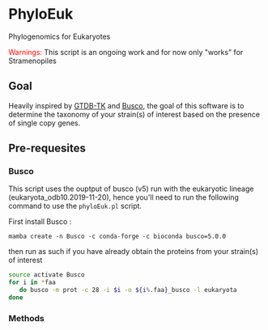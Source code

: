 # PhyloEuk

Phylogenomics for Eukaryotes

<span style="color:red"> Warnings: </span>
This script is an ongoing work and for now only "works" for Stramenopiles

## Goal

Heavily inspired by [GTDB-TK](https://github.com/Ecogenomics/GTDBTk) and [Busco](https://busco.ezlab.org/), the goal of this software is to determine the taxonomy of your strain(s) of interest based on the presence of single copy genes.

## Pre-requesites

### Busco

This script uses the ouptput of busco (v5) run with the eukaryotic lineage (eukaryota_odb10.2019-11-20), hence you'll need to run the following command to use the `phyloEuk.pl` script.

First install Busco :

`mamba create -n Busco -c conda-forge -c bioconda busco=5.0.0`

then run as such if you have already obtain the proteins from your strain(s) of interest

``` bash
source activate Busco
for i in *faa
   do busco -m prot -c 28 -i $i -o ${i%.faa}_busco -l eukaryota
done
```

### Methods

